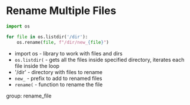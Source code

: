 # Rename Multiple Files

```python
import os

for file in os.listdir('/dir'):
    os.rename(file, f"/dir/new_{file}")
```

- import os - library to work with files and dirs
- `os.listdir(` - gets all the files inside specified directory, iterates each file inside the loop
- '/dir' - directory with files to rename
- `new_` -  prefix to add to renamed files
- `rename(` - function to rename the file

group: rename_file
